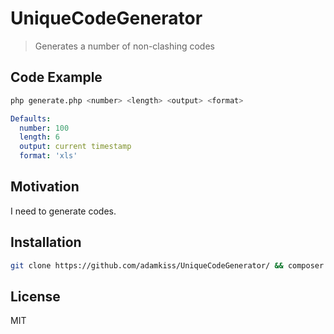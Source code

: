 # UniqueCodeGenerator

> Generates a number of non-clashing codes

## Code Example

``` bash
php generate.php <number> <length> <output> <format>
```

``` yaml
Defaults:
  number: 100
  length: 6
  output: current timestamp
  format: 'xls'
```

## Motivation

I need to generate codes.

## Installation

``` bash
git clone https://github.com/adamkiss/UniqueCodeGenerator/ && composer install
```

## License

MIT